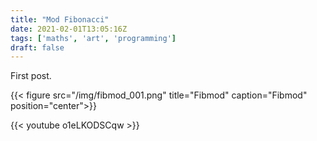 ```yaml
---
title: "Mod Fibonacci"
date: 2021-02-01T13:05:16Z
tags: ['maths', 'art', 'programming']
draft: false
---
```


First post.

{{< figure src="/img/fibmod_001.png" title="Fibmod" caption="Fibmod" position="center">}}

{{< youtube o1eLKODSCqw >}}

